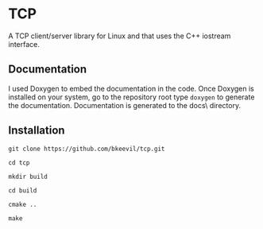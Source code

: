 # TCP

A TCP client/server library for Linux and that uses the C++ iostream interface.

## Documentation

I used Doxygen to embed the documentation in the code. Once Doxygen is installed on your system, 
go to the repository root type `doxygen` to generate the documentation.
Documentation is generated to the docs\ directory.

## Installation

```
git clone https://github.com/bkeevil/tcp.git

cd tcp

mkdir build

cd build

cmake ..

make
```
